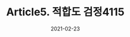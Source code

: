 ---
title:  "Article5. 적합도 검정4115"

categories:
  - 빅데이터 분석 기사
tags: 
  - Part4. 빅데이터 결과 해석
  - Chapter1. 분석 모형 평가 및 개선
  - Section1. 분석 모형 평가
  - Article5. 적합도 검정

toc: true
toc_sticky: true
 
date: 2021-02-23
last_modified_at: 2021-02-25
---